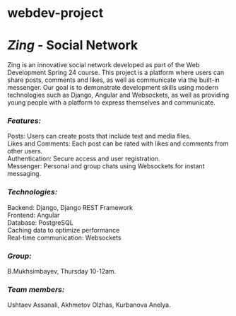 # webdev-project
<h1><em>Zing</em> - Social Network</h1>

Zing is an innovative social network developed as part of the Web Development Spring 24 course. This project is a platform where users can share posts, comments and likes, as well as communicate via the built-in messenger. Our goal is to demonstrate development skills using modern technologies such as Django, Angular and Websockets, as well as providing young people with a platform to express themselves and communicate.


<h3><em>Features:</em></h3>
Posts: Users can create posts that include text and media files.<br>
Likes and Comments: Each post can be rated with likes and comments from other users.<br>
Authentication: Secure access and user registration.<br>
Messenger: Personal and group chats using Websockets for instant messaging.

<h3><em>Technologies:</em></h3>
Backend: Django, Django REST Framework<br>
Frontend: Angular<br>
Database: PostgreSQL<br>
Caching data to optimize performance<br>
Real-time communication: Websockets

<h3><em>Group:</em></h3>
B.Mukhsimbayev, Thursday 10-12am.

<h3><em>Team members:</em></h3>
Ushtaev Assanali, Akhmetov Olzhas, Kurbanova Anelya.
